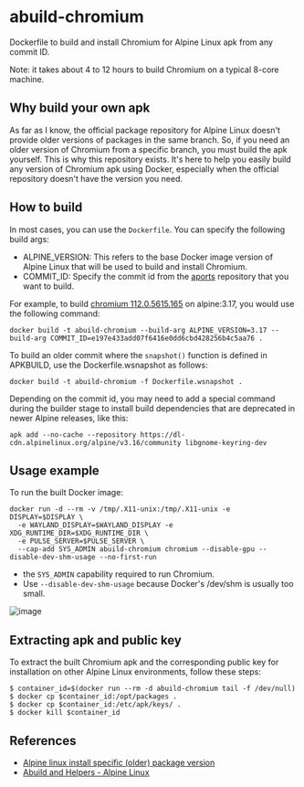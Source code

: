 # abuild-chromium
Dockerfile to build and install Chromium for Alpine Linux apk from any commit ID.

Note: it takes about 4 to 12 hours to build Chromium on a typical 8-core machine.

## Why build your own apk
As far as I know, the official package repository for Alpine Linux doesn't provide older versions of packages in the same branch. So, if you need an older version of Chromium from a specific branch, you must build the apk yourself. This is why this repository exists. It's here to help you easily build any version of Chromium apk using Docker, especially when the official repository doesn't have the version you need.

## How to build
In most cases, you can use the `Dockerfile`. You can specify the following build args:

* ALPINE_VERSION: This refers to the base Docker image version of Alpine Linux that will be used to build and install Chromium.
* COMMIT_ID: Specify the commit id from the [aports](https://gitlab.alpinelinux.org/alpine/aports) repository that you want to build.

For example, to build [chromium 112.0.5615.165](https://gitlab.alpinelinux.org/alpine/aports/-/commit/e197e433add07f6416e0dd6cbd428256b4c5aa76) on alpine:3.17, you would use the following command:

```
docker build -t abuild-chromium --build-arg ALPINE_VERSION=3.17 --build-arg COMMIT_ID=e197e433add07f6416e0dd6cbd428256b4c5aa76 .
```

To build an older commit where the `snapshot()` function is defined in APKBUILD, use the Dockerfile.wsnapshot as follows:

```
docker build -t abuild-chromium -f Dockerfile.wsnapshot .
```

Depending on the commit id, you may need to add a special command during the builder stage to install build dependencies that are deprecated in newer Alpine releases, like this:

```
apk add --no-cache --repository https://dl-cdn.alpinelinux.org/alpine/v3.16/community libgnome-keyring-dev
```

## Usage example
To run the built Docker image:

```
docker run -d --rm -v /tmp/.X11-unix:/tmp/.X11-unix -e DISPLAY=$DISPLAY \
  -e WAYLAND_DISPLAY=$WAYLAND_DISPLAY -e XDG_RUNTIME_DIR=$XDG_RUNTIME_DIR \
  -e PULSE_SERVER=$PULSE_SERVER \
  --cap-add SYS_ADMIN abuild-chromium chromium --disable-gpu --disable-dev-shm-usage --no-first-run
```

* the `SYS_ADMIN` capability required to run Chromium.
* Use `--disable-dev-shm-usage` because Docker's /dev/shm is usually too small.

![image](https://github.com/jptomoya/abuild-chromium/assets/4786564/c8d6cb68-7dd1-4481-a04c-b6b26c53e433)

## Extracting apk and public key
To extract the built Chromium apk and the corresponding public key for installation on other Alpine Linux environments, follow these steps:

```
$ container_id=$(docker run --rm -d abuild-chromium tail -f /dev/null)
$ docker cp $container_id:/opt/packages .
$ docker cp $container_id:/etc/apk/keys/ .
$ docker kill $container_id
```

## References
* [Alpine linux install specific (older) package version](https://medium.com/@scythargon/alpine-linux-install-specific-older-package-version-36eadca31fc1)
* [Abuild and Helpers - Alpine Linux](https://wiki.alpinelinux.org/wiki/Abuild_and_Helpers)
